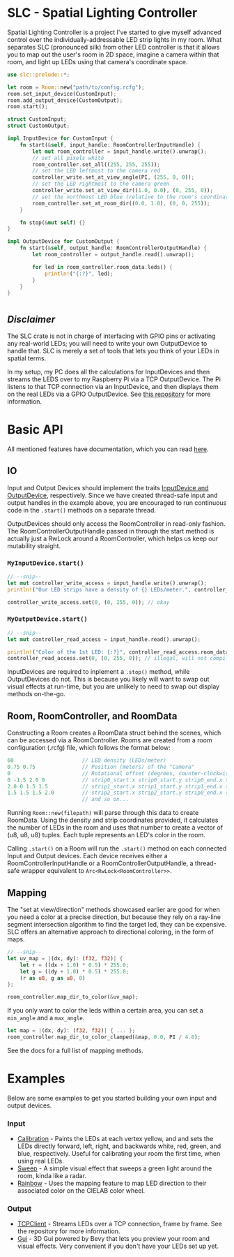 # SLC - Spatial Lighting Controller
Spatial Lighting Controller is a project I've started to give myself advanced control over the
individually-addressable LED strip lights in my room. What separates SLC (pronounced silk) from other LED controller is that it allows you to map out the user's room in 2D space, imagine a camera within that room, and light up LEDs using that camera's coordinate space.

```rs
use slc::prelude::*;

let room = Room::new("path/to/config.rcfg");
room.set_input_device(CustomInput);
room.add_output_device(CustomOutput);
room.start();

struct CustomInput;
struct CustomOutput;

impl InputDevice for CustomInput {
    fn start(&self, input_handle: RoomControllerInputHandle) {
        let mut room_controller = input_handle.write().unwrap();
        // set all pixels white
        room_controller.set_all((255, 255, 255));
        // set the LED leftmost to the camera red
        controller_write.set_at_view_angle(PI, (255, 0, 0));
        // set the LED rightmost to the camera green
        controller_write.set_at_view_dir((1.0, 0.0), (0, 255, 0));
        // set the northmost LED blue (relative to the room's coordinate space)
        room_controller.set_at_room_dir((0.0, 1.0), (0, 0, 255));
    }

    fn stop(&mut self) {}
}

impl OutputDevice for CustomOutput {
    fn start(&self, output_handle: RoomControllerOutputHandle) {
        let room_controller = output_handle.read().unwrap();

        for led in room_controller.room_data.leds() {
            println!("{:?}", led);
        }
    }
}
```
#
## *Disclaimer*
The SLC crate is not in charge of interfacing with GPIO pins or activating any real-world LEDs; you will need to write your own OutputDevice to handle that. SLC is merely a set of tools that lets you think of your LEDs in spatial terms. 

In my setup, my PC does all the calculations for InputDevices and then streams the LEDS over to my Raspberry Pi via a TCP OutputDevice. The Pi listens to that TCP connection via an InputDevice, and then displays them on the real LEDs via a GPIO OutputDevice. See [this repository](https://github.com/DavidCosbyUofU/slc_tcp) for more information. 

# Basic API
All mentioned features have documentation, which you can read [here]().

## IO
Input and Output Devices should implement the traits [InputDevice and OutputDevice](crates/slc/src/devices.rs), respectively. Since we have created thread-safe input and output handles in the example above, you are encouraged to run continuous code in the `.start()` methods on a separate thread.
 
OutputDevices should only access the RoomController in read-only fashion. The RoomControllerOutputHandle passed in through the start method is actually just a RwLock around a RoomController, which helps us keep our mutability straight.
### `MyInputDevice.start()`
```rs
// --snip--
let mut controller_write_access = input_handle.write().unwrap();
println!("Our LED strips have a density of {} LEDs/meter.", controller_write_access.room_data.density); // also okay

controller_write_access.set(0, (0, 255, 0)); // okay
```

### `MyOutputDevice.start()`
```rs
// --snip--
let mut controller_read_access = input_handle.read().unwrap();

println!("Color of the 1st LED: {:?}", controller_read_access.room_data.leds()[1]); // okay
controller_read_access.set(0, (0, 255, 0)); // illegal, will not compile
```

InputDevices are required to inplement a `.stop()` method, while OutputDevices do not. This is because you likely will want to swap out visual effects at run-time, but you are unlikely to need to swap out display methods on-the-go.

## Room, RoomController, and RoomData
Constructing a Room creates a RoomData struct behind the scenes, which can be accessed via a RoomController. Rooms are created from a room configuration (.rcfg) file, which follows the format below:
```rs
60                      // LED density (LEDs/meter)
0.75 0.75               // Position (meters) of the "Camera"
0                       // Rotational offset (degrees, counter-clockwise, auto converted into radians) of the "Camera" (0 = facing right, 90 = facing up)
0 -1.5 2.0 0            // strip0_start.x strip0_start.y strip0_end.x strip0_end.y
2.0 0 1.5 1.5           // strip1_start.x strip1_start.y strip1_end.x strip1_end.y
1.5 1.5 1.5 2.0         // strip2_start.x strip2_start.y strip0_end.x strip2_end.y
                        // and so on...
```

Running `Room::new(filepath)` will parse through this data to create RoomData. Using the density and strip coordinates provided, it calculates the number of LEDs in the room and uses that number to create a vector of (u8, u8, u8) tuples. Each tuple represents an LED's color in the room.

Calling `.start()` on a Room will run the `.start()` method on each connected Input and Output devices. Each device receives either a RoomControllerInputHandle or a RoomControllerOutputHandle, a thread-safe wrapper equivalent to `Arc<RwLock<RoomController>>`.

## Mapping
The "set at view/direction" methods showcased earlier are good for when you need a color at a precise
direction, but because they rely on a ray-line segment intersection algorithm to find the target led, they can be expensive. SLC offers an alternative approach to directional coloring, in the form of maps.

```rs
// --snip--
let uv_map = |(dx, dy): (f32, f32)| {
    let r = ((dx + 1.0) * 0.5) * 255.0;
    let g = ((dy + 1.0) * 0.5) * 255.0;
    (r as u8, g as u8, 0)
};

room_controller.map_dir_to_color(&uv_map);
```

If you only want to color the leds within a certain area, you can set a `min_angle` and a `max_angle`.

```rs
let map = |(dx, dy): (f32, f32)| { ... };
room_controller.map_dir_to_color_clamped(&map, 0.0, PI / 4.0);
```

See  the docs for a full list of mapping methods.

# Examples
Below are some examples to get you started building your own input and output devices.

### Input
* [Calibration](https://github.com/DavidCosbyUofU/slc_examples/tree/main/input_devices/calibration) - Paints the LEDs at each vertex yellow, and and sets the LEDs directly forward, left, right, and backwards white, red, green, and blue, respectively. Useful for calibrating your room the first time, when using real LEDs.
* [Sweep](https://github.com/DavidCosbyUofU/slc_examples/tree/main/input_devices/sweep) - A simple visual effect that sweeps a green light around the room, kinda like a radar.
* [Rainbow]([crates/slc_lab_rainbow](https://github.com/DavidCosbyUofU/slc_examples/tree/main/input_devices/lab_rainbow)) - Uses the mapping feature to map LED direction to their associated color on the CIELAB color wheel.
### Output
* [TCPClient](https://github.com/DavidCosbyUofU/slc_examples/tree/main/output_devices/tcp_client) - Streams LEDs over a TCP connection, frame by frame. See the repository for more information.
* [Gui](https://github.com/DavidCosbyUofU/slc_examples/tree/main/output_devices/slc_gui) - 3D Gui powered by Bevy that lets you preview your room and visual effects. Very convenient if you don't have your LEDs set up yet.
